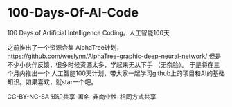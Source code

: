 # 100-Days-Of-AI-Code
100 Days of Artificial Intelligence Coding。人工智能100天

之前推出了一个资源合集 AlphaTree计划，https://github.com/weslynn/AlphaTree-graphic-deep-neural-network/
但是不少小伙伴反馈，很多时候资源太多，学起来无从下手 （无奈脸）。 于是将在三个月内推出一个 人工智能100天计划，带大家一起学习github上的项目和AI的基础知识。如果喜欢，就star一个吧。


CC-BY-NC-SA 知识共享-署名-非商业性-相同方式共享
